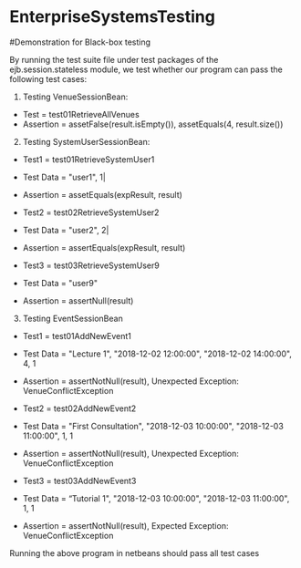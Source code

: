 # EnterpriseSystemsTesting
#Demonstration for Black-box testing

By running the test suite file under test packages of the ejb.session.stateless module, we test whether
our program can pass the following test cases:
1) Testing VenueSessionBean:
- Test = test01RetrieveAllVenues
- Assertion = assetFalse(result.isEmpty()), assetEquals(4, result.size())

2) Testing SystemUserSessionBean:
- Test1 = test01RetrieveSystemUser1
- Test Data = "user1", 1|
- Assertion = assetEquals(expResult, result)

- Test2 = test02RetrieveSystemUser2
- Test Data = "user2", 2|
- Assertion = assertEquals(expResult, result)

- Test3 = test03RetrieveSystemUser9
- Test Data = "user9"
- Assertion = assertNull(result)

3) Testing EventSessionBean
- Test1 = test01AddNewEvent1
- Test Data = "Lecture 1", "2018-12-02 12:00:00", "2018-12-02 14:00:00", 4, 1
- Assertion = assertNotNull(result), Unexpected Exception: VenueConflictException

- Test2 = test02AddNewEvent2
- Test Data = "First Consultation", "2018-12-03 10:00:00", "2018-12-03 11:00:00", 1, 1
- Assertion = assertNotNull(result), Unexpected Exception: VenueConflictException

- Test3 = test03AddNewEvent3
- Test Data = “Tutorial 1", "2018-12-03 10:00:00", "2018-12-03 11:00:00", 1, 1
- Assertion = assertNotNull(result), Expected Exception: VenueConflictException

Running the above program in netbeans should pass all test cases
